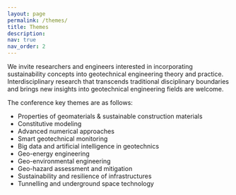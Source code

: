 ```yaml
---
layout: page
permalink: /themes/
title: Themes
description: 
nav: true
nav_order: 2
---
```


We invite researchers and engineers interested in incorporating sustainability concepts into geotechnical engineering theory and practice. Interdisciplinary research that transcends traditional disciplinary boundaries and brings new insights into geotechnical engineering fields are welcome.

The conference key themes are as follows:

* Properties of geomaterials & sustainable construction materials
* Constitutive modeling
* Advanced numerical approaches
* Smart geotechnical monitoring
* Big data and artificial intelligence in geotechnics
* Geo-energy engineering
* Geo-environmental engineering
* Geo-hazard assessment and mitigation
* Sustainability and resilience of infrastructures
* Tunnelling and underground space technology
